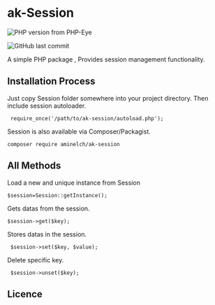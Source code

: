 # ak-Session

![PHP version from PHP-Eye](https://img.shields.io/php-eye/symfony/symfony.svg)
 
![GitHub last commit](https://img.shields.io/github/last-commit/google/skia.svg)


A simple PHP package , Provides session management functionality.
 

## Installation Process

Just copy Session folder somewhere into your project directory. Then include session autoloader.

     require_once('/path/to/ak-session/autoload.php');
Session is also available via Composer/Packagist.

    composer require aminelch/ak-session
 
## All Methods
 

Load a new and unique instance from Session 

    $session=Session::getInstance();

Gets datas from the session.

    $session->get($key);
    
Stores datas in the session.

	 $session->set($key, $value);

Delete specific key.

	 $session->unset($key);

## Licence